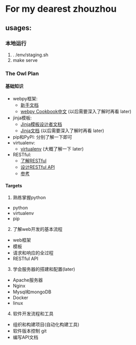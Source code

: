# For my dearest zhouzhou

## usages:

### 本地运行
1. . /env/staging.sh
2. make serve

### The Owl Plan

#### 基础知识

* webpy框架: 
  * [新手文档](http://webpy.org/tutorial3.zh-cn)
  * [webpy Cookbook中文](http://webpy.org/cookbook/index.zh-cn) (以后需要深入了解时再看 later)
* jinja模板:
  * [Jinja模板设计者文档](http://docs.jinkan.org/docs/jinja2/templates.html)
  * [Jinja文档](http://docs.jinkan.org/docs/jinja2/) (以后需要深入了解时再看 later)
* pip和PyPI: 分别了解一下即可
* virtualenv:
  * [virtualenv](http://liuzhijun.iteye.com/blog/1872241) (大概了解一下 later)
* RESTful:
  * [了解RESTful](http://www.ruanyifeng.com/blog/2011/09/restful.html)
  * [设计RESTful API](http://www.ruanyifeng.com/blog/2014/05/restful_api.html)
  * [参考](http://get.jobdeer.com/343.get)

#### Targets

1. 熟练掌握python
  * python
  * virtualenv
  * pip
2. 了解web开发的基本流程
  * web框架
  * 模板
  * 请求和响应的全过程
  * RESTful API
3. 学会服务器的搭建和配置(later)
  * Apache服务器
  * Nginx
  * Mysql和mongoDB
  * Docker
  * linux
4. 软件开发流程和工具
  * 组织和构建项目(自动化构建工具)
  * 软件版本控制 git
  * 编写API文档

